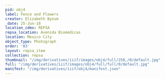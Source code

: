 ```yaml
---
pid: obj4
label: Fence and Flowers
creator: Elizabeth Bynum
_date: 25-Jun-18
location_cdmx: REPSA
repsa_location: Avenida Biomédicas
location: Mexico City
object_type: Photograph
order: '03'
layout: repsa_item
collection: repsa
thumbnail: "/img/derivatives/iiif/images/obj4/full/250,/0/default.jpg"
full: "/img/derivatives/iiif/images/obj4/full/full/0/default.jpg"
manifest: "/img/derivatives/iiif/obj4/manifest.json"
---
```

